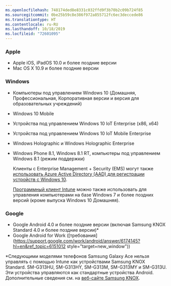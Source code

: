 ```yaml
---
ms.openlocfilehash: 748174ded8e8331c032ffd9f3b70b2c09b724f85
ms.sourcegitcommit: 0be25b59c8e386f972a855712fc6ec3deccede86
ms.translationtype: HT
ms.contentlocale: ru-RU
ms.lasthandoff: 10/18/2019
ms.locfileid: "72601095"
---
```

### <a name="apple"></a>Apple

- Apple iOS, iPadOS 10.0 и более поздние версии
- Mac OS X 10.9 и более поздние версии

### <a name="windows"></a>Windows

- Компьютеры под управлением Windows 10 (Домашняя, Профессиональная, Корпоративная версии и версия для образовательных учреждений)
- Windows 10 Mobile
- Устройства под управлением Windows 10 IoT Enterprise (x86, x64)
- Устройства под управлением Windows 10 IoT Mobile Enterprise
- Windows Holographic и Windows Holographic Enterprise
- Windows Phone 8.1, Windows 8.1 RT, компьютеры под управлением Windows 8.1 (режим поддержки)

  Клиенты с Enterprise Management + Security (EMS) могут также [использовать Azure Active Directory (AAD) для регистрации устройств с Windows 10](/intune/enrollment/windows-enroll#enable-windows-10-automatic-enrollment).

  [Программный клиент Intune](/intune-classic/deploy-use/manage-windows-pcs-with-microsoft-intune) можно также использовать для управления компьютерами на базе Windows 7 и более поздних версий (кроме выпуска Windows 10 Домашняя).

### <a name="google"></a>Google

- Google Android 4.0 и более поздние версии (включая Samsung KNOX Standard 4.0 и более поздние версии)*
- Google Android for Work ([требования](https://support.google.com/work/android/answer/6174145?hl=en&ref_topic=6151012 style="target=new_window"))

*Следующими моделями телефонов Samsung Galaxy Ace нельзя управлять с помощью Intune как устройствами Samsung KNOX Standard. SM-G313HU, SM-G313HY, SM-G313M, SM-G313MY и SM-G313U. Эти устройства управляются как стандартные устройства Android. Дополнительные сведения см. на [веб-сайте Samsung KNOX](https://www.samsungknox.com/en).
